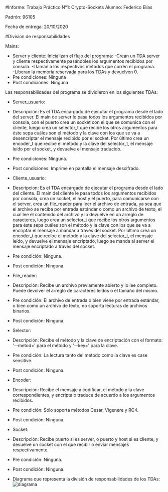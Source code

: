 #Informe: Trabajo Práctico N°1: Crypto-Sockets
Alumno: Federico Elías

Padrón: 96105

Fecha de entrega: 20/10/2020

#Division de responsabilidades

Mains:

- Server y cliente:
		Inicializan el flujo del programa:
			-Crean un TDA server y cliente respectivamente
			pasándoles los argumentos recibidos por consola.
			-Llaman a los respectivos métodos que corren el programa.	
			-Liberan la memoria reservada para los TDAs y devuelven 0.
-	Pre condiciones:
		Ninguna
-	Post condiciones:
		Ninguna

Las responsabilidades del programa se dividieron en los siguientes TDAs:

- Server_usuario:
-	Descripción:
		Es el TDA encargado de ejecutar el programa desde el lado del server.
		El main de server le pasa todos los argumentos recibidos por consola,
		con el puerto crea un socket con el que se comunica con el cliente,
		luego crea un selector_t que recibe los otros argumentos para éste
		sepa cuáles son el método y la clave con los que se va a desencriptar
		el mensaje recibido por el socket. Por último crea un encoder_t que
		recibe el método y la clave del selector_t, el mensaje leído
		por el socket, y devuelve el mensaje traducido.
-	Pre condiciones:
		Ninguna.
-	Post condiciones:
		Imprime en pantalla el mensaje descifrado.

- Cliente_usuario:
-	Descripcion:
		Es el TDA encargado de ejecutar el programa desde el lado del cliente.
		El main del cliente le pasa todos los argumentos recibidos por consola,
		crea un socket, el host y el puerto, para comunicarse con el server,
		crea un file_reader para leer el archivo de entrada, ya sea que el
		archivo se reciba por entrada estándar o como un archivo de texto,
		el cual lee el contenido del archivo y lo devuelve en un arreglo
		de caracteres, luego crea un selector_t que recibe los otros argumentos
		para éste sepa cuáles son el método y la clave con los que se va a
		encriptar el mensaje a mandar a través del socket.
		Por último crea un encoder_t que recibe el método y la clave del
		selector_t, el mensaje leído, y devuelve el mensaje encriptado,
		luego se manda al server el mensaje encriptado a través del socket.
-	Pre condición:
		Ninguna.
-	Post condición:
		Ninguna.

- File_reader:
-	Descripción:
		Recibe un archivo previamente abierto y lo lee completo.
		Puede devolver el arreglo de caracteres leídos o el tamaño del mismo.
-	Pre condición:
		El archivo de entrada o bien viene por entrada estándar, o bien
		como un archivo de texto, no soporta lecturas de archivos binarios.
-	Post condición:
		Ninguna.

- Selector:
-	Descripción:
		Recibe el método y la clave de encriptación con el formato:
		'--metod=' para el método y '--key=' para la clave.
-	Pre condición:
		La lectura tanto del método como la clave es case sensitive.
-	Post condición:
		Ninguna.

- Encoder:
-	Descripción:
		Recibe el mensaje a codificar, el método y la clave correspondientes,
		y encripta o traduce de acuerdo a los argumentos recibidos.
-	Pre condición:
		Sólo soporta métodos Cesar, Vigenere y RC4.
-	Post condición:
		Ninguna.

- Socket:
-	Descripción:
		Recibe puerto si es server, o puerto y host si es cliente, y devuelve
		un socket con el que recibir o enviar mensajes respectivamente.
-	Pre condición:
		Ninguna.
-	Post condición:
		Ninguna.


- Diagrama que representa la división de responsabilidades de los TDAs:
![diagrama](https://github.com/nazar9318/taller1-2c2020-TP1/blob/assets/DiagramaTP1.png)
